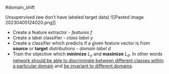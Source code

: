 #domain_shift 

Unsupervised (we don't have labeled target data)
![[Pasted image 20230405124020.png]]
* Create a feature extractor - *features f*
* Create a label classifier - *class label y*
* Create a classifier which predicts if a given feature vector is from **source** or **target** distributions - *domain label d*
*  Train the objective which **minimize** $L_y$ and **maximize** $L_d$. In other words <u>network should be able to discriminate between different classes within a particular domain</u> and <u>be invariant to different domains</u>. 